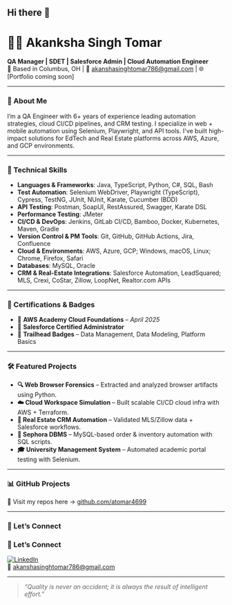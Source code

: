 
## Hi there 👋
# 👩‍💻 Akanksha Singh Tomar 
**QA Manager | SDET | Salesforce Admin | Cloud Automation Engineer**  
📍 Based in Columbus, OH | 📧 [akanshasinghtomar786@gmail.com](mailto:akanshasinghtomar786@gmail.com)
| 🌐 [Portfolio coming soon]

---

### 🚀 About Me

I’m a QA Engineer with 6+ years of experience leading automation strategies, cloud CI/CD pipelines, and CRM testing. I specialize in web + mobile automation using Selenium, Playwright, and API tools. I've built high-impact solutions for EdTech and Real Estate platforms across AWS, Azure, and GCP environments.

---

### 🧠 Technical Skills

- **Languages & Frameworks**: Java, TypeScript, Python, C#, SQL, Bash  
- **Test Automation**: Selenium WebDriver, Playwright (TypeScript), Cypress, TestNG, JUnit, NUnit, Karate, Cucumber (BDD)  
- **API Testing**: Postman, SoapUI, RestAssured, Swagger, Karate DSL  
- **Performance Testing**: JMeter  
- **CI/CD & DevOps**: Jenkins, GitLab CI/CD, Bamboo, Docker, Kubernetes, Maven, Gradle  
- **Version Control & PM Tools**: Git, GitHub, GitHub Actions, Jira, Confluence  
- **Cloud & Environments**: AWS, Azure, GCP; Windows, macOS, Linux; Chrome, Firefox, Safari  
- **Databases**: MySQL, Oracle  
- **CRM & Real-Estate Integrations**: Salesforce Automation, LeadSquared; MLS, Crexi, CoStar, Zillow, LoopNet, Realtor.com APIs

---

### 🏅 Certifications & Badges

- 🧾 **AWS Academy Cloud Foundations** – *April 2025*  
- 🧩 **Salesforce Certified Administrator**  
- 🚀 **Trailhead Badges** – Data Management, Data Modeling, Platform Basics

---



### 🛠 Featured Projects

- **🔍 Web Browser Forensics** – Extracted and analyzed browser artifacts using Python.
- **☁️ Cloud Workspace Simulation** – Built scalable CI/CD cloud infra with AWS + Terraform.
- **🏡 Real Estate CRM Automation** – Validated MLS/Zillow data + Salesforce workflows.
- **🛒 Sephora DBMS** – MySQL-based order & inventory automation with SQL scripts.
- **🎓 University Management System** – Automated academic portal testing with Selenium.

---

### 📊 GitHub Projects

🔗 Visit my repos here → [github.com/atomar4699](https://github.com/atomar4699)

---

### 💬 Let’s Connect

### 💬 Let’s Connect

[![LinkedIn](https://img.shields.io/badge/-LinkedIn-blue?style=flat&logo=linkedin&logoColor=white)](https://www.linkedin.com/in/akanksha-singh-tomar-6b408bbb)  
📧 [akanshasinghtomar786@gmail.com](mailto:akanshasinghtomar786@gmail.com)



---

> *“Quality is never an accident; it is always the result of intelligent effort.”* 




